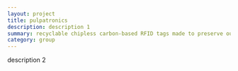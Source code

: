 ```yaml
---
layout: project
title: pulpatronics
description: description 1
summary: recyclable chipless carbon-based RFID tags made to preserve our world’s natural resources
category: group
---
```


description 2
